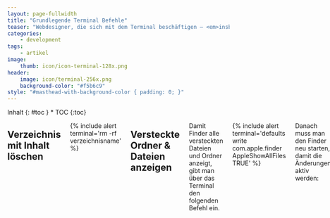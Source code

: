```yaml
---
layout: page-fullwidth
title: "Grundlegende Terminal Befehle"
teaser: "Webdesigner, die sich mit dem Terminal beschäftigen – <em>insbesondere auf Mac-Rechnern</em> – werden schnell feststellen, wie flexibel, schnell und komfortabel die Arbeit mit der Kommandozeile sein kann. Und wenn Sie einen Befehl vergessen haben, müssen Sie nur wissen, wo Sie nachschauen müssen. Genau hier :)"
categories:
    - development
tags:
    - artikel
image:
    thumb: icon/icon-terminal-128x.png
header:
    image: icon/terminal-256x.png
    background-color: "#f5b6c9"
style: "#masthead-with-background-color { padding: 0; }"
---
```

<div class="row">
<div class="medium-5 medium-push-7 columns" markdown="1">
<div class="panel radius" markdown="1">
Inhalt
{: #toc }
*  TOC
{:toc}
</div>
</div><!-- /.medium-5.columns -->



<div class="medium-7 medium-pull-5 columns" markdown="1">

## Verzeichnis mit Inhalt löschen

{% include alert terminal='rm -rf verzeichnisname' %}




## Versteckte Ordner & Dateien anzeigen

Damit Finder alle versteckten Dateien und Ordner anzeigt, gibt man über das Terminal den folgenden Befehl ein.

{% include alert terminal='defaults write com.apple.finder AppleShowAllFiles TRUE' %}




Danach muss man den Finder neu starten, damit die Änderungen aktiv werden:

{% include alert terminal='killall Finder' %}

Um den Vorgang rückgängig zu machen, nutzt man den folgenden Befehl und startet erneut den Finder von vorne mit `killall Finder`.

{% include alert terminal='defaults write com.apple.finder AppleShowAllFiles FALSE' %}



## Verzeichnis als Textdatei speichern

Der Befehl `ls` gibt den Inhalt des aktuellen Ordners aus. Anstelle den Inhalt im Terminal auszugeben, kann man diesen umleiten. Mit `>` leitet man die Ausgabe in eine `.txt`-Datei um. Diese kann man dann in jedem Texteditor öffnen. 

{% include alert terminal='ls > verzeichnisinhalt.txt' %}


Die zusätzlichen Parameter `-la` sorgen dafür, dass die Dateien als ausführliche Liste mit allen Angaben ausgegeben werden.

{% include alert terminal='ls -la > verzeichnisinhalt.txt' %}


Über das Terminal kann man diese Datei auch unkompliziert mit `open verzeichnisinhalt.txt`. Noch schneller geht es, wenn man die Befehle miteinander verkettet.

{% include alert terminal='ls > verzeichnisinhalt.txt;open verzeichnisinhalt.txt' %}





## Bilder zuschneiden mit sips

### Bild anpassen und zurechtschneiden und Seitenverhältnis ignorieren

{% include alert terminal='sips -z 768 1024 image.png' %}




### Bild anpassen mit Seitenverhältnis

{% include alert terminal='sips -Z 480 image.png' %}





### Bilder passgenau zuschneiden und in angelegten Ordner thumbs speichern

{% include alert terminal='sips -Z 150 -c 150 150 *.jpg --out thumbs' %}

Mit --out bestimmt man entweder einen neuen Dateinamen oder einen Ordner, in welchen die bearbeiteten Dateien gespeichert werden.

Um eine Datei zu erstellen hängt man eine Dateiendung wie *.jpg* an:

{% include alert terminal='sips -Z 150 -c 150 150 bild.jpg --out bild_thumb.jpg' %}




Um die Dateien in einen Ordner namens thumb zu speichern, gibt man folgendes an:

{% include alert terminal='sips -Z 150 -c 150 150 *.jpg --out thumbnails' %}



<small>Quelle <http://www.apfelquak.de/2007/11/19/sips-bildbearbeitung-via-terminal/></small>


### Dateiformat der Bilder konvertieren

{% include alert terminal='for i in *.png; do sips -s format jpeg $i --out konvertiert/$i.jpg;done;' %}



## WordPress runterladen, entpacken und Archiv löschen

{% include alert terminal='wget http://wordpress.org/latest.tar.gz && tar xfz latest.tar.gz && rm -f latest.tar.gz' %}





</div><!-- /.medium-7.columns -->
</div><!-- /.row -->
